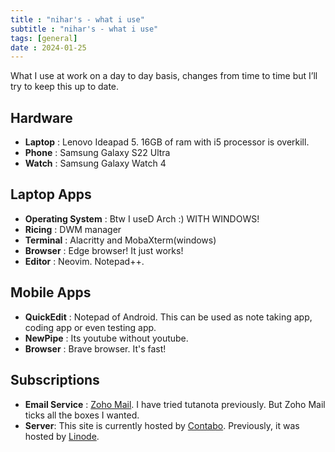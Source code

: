 ```yaml
---
title : "nihar's - what i use"
subtitle : "nihar's - what i use"
tags: [general]
date : 2024-01-25
---
```

            
What I use at work on a day to day basis, changes from time to time but I’ll try to keep this up to date.

## Hardware
* **Laptop**    :   Lenovo Ideapad 5. 16GB of ram with i5 processor is overkill.
* **Phone** :   Samsung Galaxy S22 Ultra
* **Watch** :   Samsung Galaxy Watch 4

## Laptop Apps
* **Operating System**  :   Btw I useD Arch :) WITH WINDOWS!
* **Ricing**    :   DWM manager
* **Terminal**  :   Alacritty and MobaXterm(windows)
* **Browser**   :   Edge browser! It just works!
* **Editor**    :   Neovim. Notepad++.

## Mobile Apps
* **QuickEdit** :   Notepad of Android. This can be used as note taking app, coding app or even testing app.
* **NewPipe**   :   Its youtube without youtube.
* **Browser**   :   Brave browser. It's fast!

## Subscriptions
* **Email Service** :   [Zoho Mail](https://go.zoho.com/4r5). I have tried tutanota previously. But Zoho Mail ticks all the boxes I wanted.
* **Server**: This site is currently hosted by [Contabo](https://contabo.com/). Previously, it was hosted by [Linode](https://www.linode.com/lp/refer/?r=3ca2cdc5c593c9aee9d47d9a962769cb72485382).